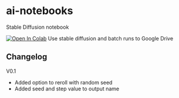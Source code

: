 # ai-notebooks

Stable Diffusion notebook

[![Open In Colab](https://colab.research.google.com/assets/colab-badge.svg)](https://colab.research.google.com/github/Lessar277/stable-diffusion-colab/blob/main/Lessars_StableDiffusion_Notebook.ipynb) Use stable diffusion and batch runs to Google Drive

## Changelog
V0.1
* Added option to reroll with random seed
* Added seed and step value to output name

